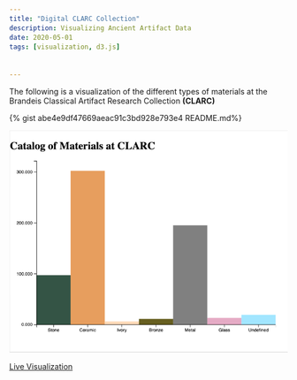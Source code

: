 ```yaml
---
title: "Digital CLARC Collection"
description: Visualizing Ancient Artifact Data
date: 2020-05-01
tags: [visualization, d3.js]


---
```

<p>The following is a visualization of the different types of materials at the Brandeis Classical Artifact Research Collection <b>(CLARC)</b> </p>

{% gist abe4e9df47669aeac91c3bd928e793e4 README.md%}

![graph preview](/images/clarc-preview.png)

[Live Visualization](https://bl.ocks.org/sunnyako/abe4e9df47669aeac91c3bd928e793e4)  
